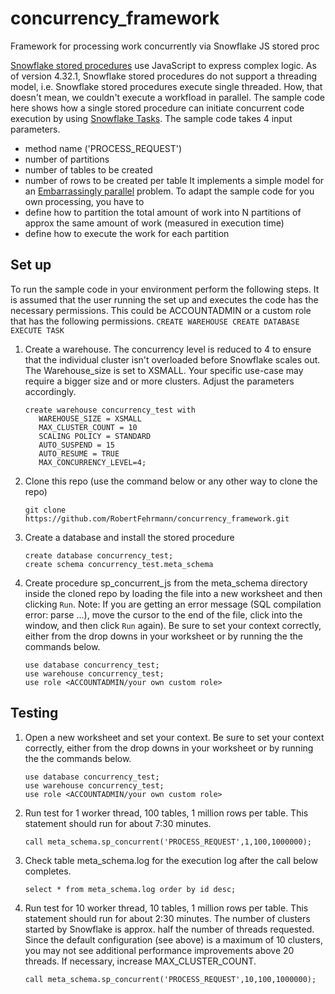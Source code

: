 # concurrency_framework
Framework for processing work concurrently via Snowflake JS stored proc 


[Snowflake stored procedures](https://docs.snowflake.com/en/sql-reference/stored-procedures-overview.html) use JavaScript to express complex logic. As of version 4.32.1, Snowflake stored procedures do not support a threading model, i.e. Snowflake stored procedures execute single threaded. How, that doesn't mean, we couldn't execute a workfload in parallel. The sample code here shows how a single stored procedure can initiate concurrent code execution by using [Snowflake Tasks](https://docs.snowflake.com/en/user-guide/tasks-intro.html). 
The sample code takes 4 input parameters.
* method name ('PROCESS_REQUEST') 
* number of partitions
* number of tables to be created
* number of rows to be created per table
It implements a simple model for an [Embarrassingly parallel](https://en.wikipedia.org/wiki/Embarrassingly_parallel) problem. To adapt the sample code for you own processing, you have to 
* define how to partition the total amount of work into N partitions of approx the same amount of work (measured in execution time)
* define how to execute the work for each partition

## Set up
To run the sample code in your environment perform the following steps. It is assumed that the user running the set up and executes the code has the necessary permissions. This could be ACCOUNTADMIN or a custom role that has the following permissions.
    ```
    CREATE WAREHOUSE
    CREATE DATABASE
    EXECUTE TASK
    ```
1. Create a warehouse. The concurrency level is reduced to 4 to ensure that the individual cluster isn't overloaded before Snowflake scales out. The Warehouse_size is set to XSMALL. Your specific use-case may require a bigger size and or more clusters. Adjust the parameters accordingly. 
    ```
    create warehouse concurrency_test with
       WAREHOUSE_SIZE = XSMALL
       MAX_CLUSTER_COUNT = 10
       SCALING POLICY = STANDARD
       AUTO_SUSPEND = 15
       AUTO_RESUME = TRUE
       MAX_CONCURRENCY_LEVEL=4;
    ```
1. Clone this repo (use the command below or any other way to clone the repo)
    ```
    git clone https://github.com/RobertFehrmann/concurrency_framework.git
    ```
1. Create a database and install the stored procedure 
    ```
    create database concurrency_test;
    create schema concurrency_test.meta_schema
    ```
1. Create procedure sp_concurrent_js from the meta_schema directory inside the cloned repo by loading the file into a new worksheet and then clicking `Run`. Note: If you are getting an error message (SQL compilation error: parse ...), move the cursor to the end of the file, click into the window, and then click `Run` again). Be sure to set your context correctly, either from the drop downs in your worksheet or by running the the commands below.
    ```
    use database concurrency_test;
    use warehouse concurrency_test;
    use role <ACCOUNTADMIN/your own custom role>
    ```

## Testing
1. Open a new worksheet and set your context. Be sure to set your context correctly, either from the drop downs in your worksheet or by running the the commands below.
    ```
    use database concurrency_test;
    use warehouse concurrency_test;
    use role <ACCOUNTADMIN/your own custom role>
    ```
1. Run test for 1 worker thread, 100 tables, 1 million rows per table. This statement should run for about 7:30 minutes.
    ```
    call meta_schema.sp_concurrent('PROCESS_REQUEST',1,100,1000000);
    ```
1. Check table meta_schema.log for the execution log after the call below completes. 
    ```
    select * from meta_schema.log order by id desc;
    ```
1. Run test for 10 worker thread, 10 tables, 1 million rows per table. This statement should run for about 2:30 minutes. The number of clusters started by Snowflake is approx. half the number of threads requested. Since the default configuration (see above) is a maximum of 10 clusters, you may not see additional performance improvements above 20 threads. If necessary, increase MAX_CLUSTER_COUNT.
    ```
    call meta_schema.sp_concurrent('PROCESS_REQUEST',10,100,1000000);
    ```
